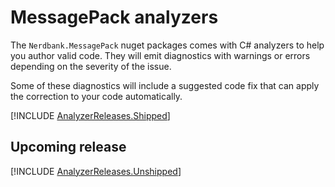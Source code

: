 # MessagePack analyzers

The `Nerdbank.MessagePack` nuget packages comes with C# analyzers to help you author valid code.
They will emit diagnostics with warnings or errors depending on the severity of the issue.

Some of these diagnostics will include a suggested code fix that can apply the correction to your code automatically.

[!INCLUDE [AnalyzerReleases.Shipped](../../src/Nerdbank.MessagePack.Analyzers/AnalyzerReleases.Shipped.md)]

## Upcoming release

[!INCLUDE [AnalyzerReleases.Unshipped](../../src/Nerdbank.MessagePack.Analyzers/AnalyzerReleases.Unshipped.md)]

